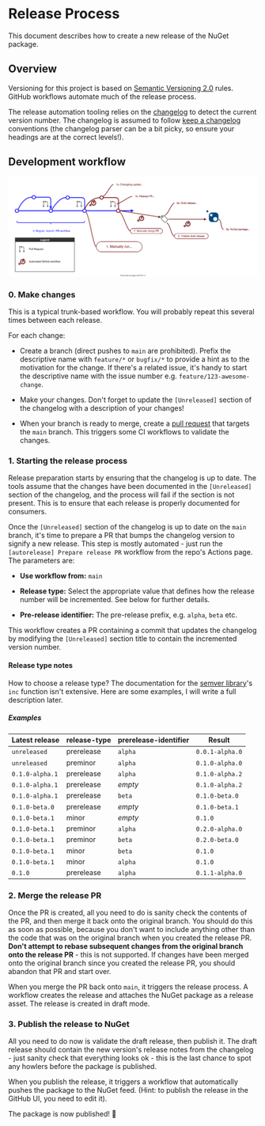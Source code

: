 # Release Process

This document describes how to create a new release of the NuGet package.

## Overview

Versioning for this project is based on [Semantic Versioning 2.0](https://semver.org/spec/v2.0.0.html) rules. GitHub
workflows automate much of the release process.

The release automation tooling relies on the [changelog](../CHANGELOG.md) to detect the current version number. The
changelog is assumed to follow [keep a changelog](https://keepachangelog.com/en/1.0.0/) conventions (the changelog
parser can be a bit picky, so ensure your headings are at the correct levels!).

## Development workflow

![Workflow overview](./release_workflow.drawio.svg)

### 0. Make changes

This is a typical trunk-based workflow. You will probably repeat this several times between each release.

For each change:

- Create a branch (direct pushes to `main` are prohibited). Prefix the descriptive name with `feature/*` or `bugfix/*`
  to provide a hint as to the motivation for the change. If there's a related issue, it's handy to start the descriptive
  name with the issue number e.g. `feature/123-awesome-change`.

- Make your changes. Don't forget to update the `[Unreleased]` section of the changelog with a description of your
  changes!

- When your branch is ready to merge, create a [pull request](./pulls) that targets the `main` branch. This triggers
  some CI workflows to validate the changes.

### 1. Starting the release process

Release preparation starts by ensuring that the changelog is up to date. The tools assume that the changes have been
documented in the `[Unreleased]` section of the changelog, and the process will fail if the section is not present. This
is to ensure that each release is properly documented for consumers.

Once the `[Unreleased]` section of the changelog is up to date on the `main` branch, it's time to prepare a PR that
bumps the changelog version to signify a new release. This step is mostly automated - just run the `[autorelease]
Prepare release PR` workflow from the repo's Actions page. The parameters are:

- __Use workflow from:__ `main`

- __Release type:__ Select the appropriate value that defines how the release number will be incremented. See below for
  further details.

- __Pre-release identifier:__ The pre-release prefix, e.g. `alpha`, `beta` etc.

This workflow creates a PR containing a commit that updates the changelog by modifying the `[Unreleased]` section title
to contain the incremented version number.

#### Release type notes

How to choose a release type? The documentation for the [semver
library](https://www.npmjs.com/package/semver#user-content-functions)'s `inc` function isn't extensive. Here are some
examples, I will write a full description later.

##### Examples

| Latest release   | release-type | prerelease-identifier | Result            |
| ---------------- | ------------ | --------------------- | ----------------- |
| `unreleased`     | prerelease   | `alpha`               | `0.0.1-alpha.0`   |
| `unreleased`     | preminor     | `alpha`               | `0.1.0-alpha.0`   |
| `0.1.0-alpha.1`  | prerelease   | `alpha`               | `0.1.0-alpha.2`   |
| `0.1.0-alpha.1`  | prerelease   | _empty_               | `0.1.0-alpha.2`   |
| `0.1.0-alpha.1`  | prerelease   | `beta`                | `0.1.0-beta.0`    |
| `0.1.0-beta.0`   | prerelease   | _empty_               | `0.1.0-beta.1`    |
| `0.1.0-beta.1`   | minor        | _empty_               | `0.1.0`           |
| `0.1.0-beta.1`   | preminor     | `alpha`               | `0.2.0-alpha.0`   |
| `0.1.0-beta.1`   | preminor     | `beta`                | `0.2.0-beta.0`    |
| `0.1.0-beta.1`   | minor        | `beta`                | `0.1.0`           |
| `0.1.0-beta.1`   | minor        | `alpha`               | `0.1.0`           |
| `0.1.0`          | prerelease   | `alpha`               | `0.1.1-alpha.0`   |

### 2. Merge the release PR

Once the PR is created, all you need to do is sanity check the contents of the PR, and then merge it back onto the
original branch. You should do this as soon as possible, because you don't want to include anything other than the code
that was on the original branch when you created the release PR. __Don't attempt to rebase subsequent changes from the
original branch onto the release PR__ - this is not supported. If changes have been merged onto the original branch
since you created the release PR, you should abandon that PR and start over.

When you merge the PR back onto `main`, it triggers the release process. A workflow creates the release and attaches the
NuGet package as a release asset. The release is created in draft mode.

### 3. Publish the release to NuGet

All you need to do now is validate the draft release, then publish it. The draft release should contain the new
version's release notes from the changelog - just sanity check that everything looks ok - this is the last chance to
spot any howlers before the package is published.

When you publish the release, it triggers a workflow that automatically pushes the package to the NuGet feed. (Hint: to
publish the release in the GitHub UI, you need to edit it).

The package is now published! :rocket:
